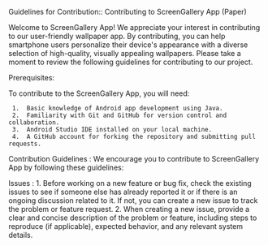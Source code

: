 Guidelines for Contribution::
Contributing to ScreenGallery App (Paper)

Welcome to ScreenGallery App! We appreciate your interest in contributing to our user-friendly wallpaper app. By contributing, you can help smartphone users personalize their device's appearance with a diverse selection of high-quality, visually appealing wallpapers. Please take a moment to review the following guidelines for contributing to our project.

Prerequisites:
 
   To contribute to the ScreenGallery App, you will need:

     1.  Basic knowledge of Android app development using Java.
     2.  Familiarity with Git and GitHub for version control and collaboration.
     3.  Android Studio IDE installed on your local machine.
     4.  A GitHub account for forking the repository and submitting pull requests.

Contribution Guidelines :
   We encourage you to contribute to ScreenGallery App by following these guidelines:

Issues :
    1.   Before working on a new feature or bug fix, check the existing issues to see if someone else has already reported it or if there is an ongoing discussion related to it. If not, you can create a new issue to track the problem or feature request.
    2.   When creating a new issue, provide a clear and concise description of the problem or feature, including steps to reproduce (if applicable), expected behavior, and any relevant system details.
